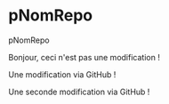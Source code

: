 # pNomRepo
pNomRepo

Bonjour, ceci n'est pas une modification !

Une modification via GitHub !

Une seconde modification via GitHub !
